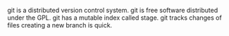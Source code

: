 git is a distributed version control system.
git is free software distributed under the GPL.
git has a mutable index called stage.
git tracks changes of files
creating a new branch is quick.
